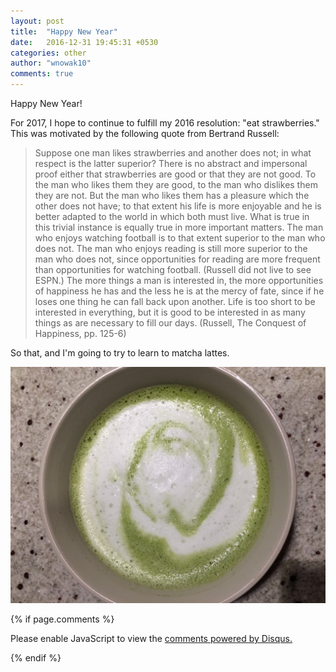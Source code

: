 ```yaml
---
layout: post
title:  "Happy New Year"
date:   2016-12-31 19:45:31 +0530
categories: other
author: "wnowak10"
comments: true
---
```


Happy New Year!

For 2017, I hope to continue to fulfill my 2016 resolution: "eat strawberries." This was motivated by the following quote from Bertrand Russell:

>Suppose one man likes strawberries and another does not; in what respect is the latter superior? There is no abstract and impersonal proof either that strawberries are good or that they are not good. To the man who likes them they are good, to the man who dislikes them they are not. But the man who likes them has a pleasure which the other does not have; to that extent his life is more enjoyable and he is better adapted to the world in which both must live. What is true in this trivial instance is equally true in more important matters. The man who enjoys watching football is to that extent superior to the man who does not. The man who enjoys reading is still more superior to the man who does not, since opportunities for reading are more frequent than opportunities for watching football. (Russell did not live to see ESPN.) The more things a man is interested in, the more opportunities of happiness he has and the less he is at the mercy of fate, since if he loses one thing he can fall back upon another. Life is too short to be interested in everything, but it is good to be interested in as many things as are necessary to fill our days. (Russell, The Conquest of Happiness, pp. 125-6)

So that, and I'm going to try to learn to matcha lattes.

<a>
	<img src="/images/photos/matcha.jpg" alt="Latte" style="width: 620; height: 400"/>
</a>


{% if page.comments %}

<div id="disqus_thread"></div>
<script>

/**
*  RECOMMENDED CONFIGURATION VARIABLES: EDIT AND UNCOMMENT THE SECTION BELOW TO INSERT DYNAMIC VALUES FROM YOUR PLATFORM OR CMS.
*  LEARN WHY DEFINING THESE VARIABLES IS IMPORTANT: https://disqus.com/admin/universalcode/#configuration-variables*/
/*
var disqus_config = function () {
this.page.url = PAGE_URL;  // Replace PAGE_URL with your page's canonical URL variable
this.page.identifier = PAGE_IDENTIFIER; // Replace PAGE_IDENTIFIER with your page's unique identifier variable
};
*/
(function() { // DON'T EDIT BELOW THIS LINE
var d = document, s = d.createElement('script');
s.src = '//wnowak10-github-io.disqus.com/embed.js';
s.setAttribute('data-timestamp', +new Date());
(d.head || d.body).appendChild(s);
})();
</script>
<noscript>Please enable JavaScript to view the <a href="https://disqus.com/?ref_noscript">comments powered by Disqus.</a></noscript>

{% endif %}